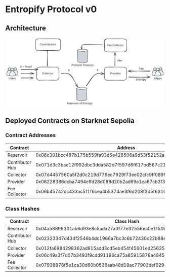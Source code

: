 # Entropify Protocol v0

## Architecture

![Entropify Protocol Architecture](docs/assets/arch.svg)

## Deployed Contracts on Starknet Sepolia

### Contract Addresses

| Contract | Address |
|----------|----------|
| Reservoir | 0x06c301bcc487b175b559fa93d5e428506a9d53f52152a8f59449762ca56dd1d5 |
| Contributor Hub | 0x071d3c3bae12f992dbc3dda582d7f597d6f617bd567c217575cb7be21e51130a |
| Collector | 0x07d4457560a5f2d0c219d779ec7929f73ee02cfc9ff089f13536519711de4759 |
| Provider | 0x06228386dcba7494effd28d088d20b2ad69a1ea67cb3f3d94c736ba981bf4190 |
| Fee Collector | 0x06b45742dc433ac5f1f6cea4b5374ae3f6d208f3d5f63102f517acefa0e3934f |

### Class Hashes

| Contract | Class Hash |
|----------|------------|
| Reservoir | 0x04a58899301ab6d93e8c5ada27a3f77e32556ea0e1f50be5b3eada3e66589927 |
| Contributor Hub | 0x02323347d434f2546b4dc1966a7bc3c6b72430c22b88ef32ad8e84a71a1dbaab |
| Collector | 0x012fa6984298362ad815add3cd5eb454f45601ed25635748b68c8c8082924c11 |
| Provider | 0x06c49a3f7d07b3493f9cdd91196ca75a85915878a4845b85947b32fd48414765 |
| Fee Collector | 0x07938878f5e1ca30d60b0536aab48d18ac77903def029609be2ab3f3206e096c |
